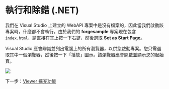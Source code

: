 # 執行和除錯 (.NET)

我們在 Visual Studio 上建立的 WebAPI 專案中是沒有檔案的，因此當我們啟動該專案時，什麼都不會執行。由於我們的 **forgesample** 專案現在包含 `index.html`，請直接在其上按一下右鍵，然後選取 **Set as Start Page**。

Visual Studio 應會辨識並列出電腦上的所有瀏覽器，以供您啟動專案。您只需選取其中一個瀏覽器，然後按一下「播放」圖示。該瀏覽器應會開啟並顯示您的起始頁。

![](_media/net/start_debug.png) 

下一步：[Viewer 擴充功能](/zh-TW/tutorials/extensions)